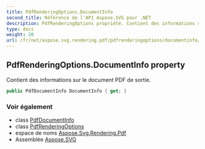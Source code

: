```yaml
---
title: PdfRenderingOptions.DocumentInfo
second_title: Référence de l'API Aspose.SVG pour .NET
description: PdfRenderingOptions propriété. Contient des informations sur le document PDF de sortie.
type: docs
weight: 20
url: /fr/net/aspose.svg.rendering.pdf/pdfrenderingoptions/documentinfo/
---
```

## PdfRenderingOptions.DocumentInfo property

Contient des informations sur le document PDF de sortie.

```csharp
public PdfDocumentInfo DocumentInfo { get; }
```

### Voir également

* class [PdfDocumentInfo](../../pdfdocumentinfo/)
* class [PdfRenderingOptions](../)
* espace de noms [Aspose.Svg.Rendering.Pdf](../../pdfrenderingoptions/)
* Assemblée [Aspose.SVG](../../../)


